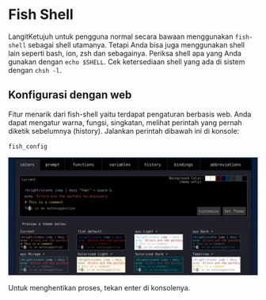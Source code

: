 # Fish Shell

LangitKetujuh untuk pengguna normal secara bawaan menggunakan `fish-shell` sebagai shell utamanya. Tetapi Anda bisa juga menggunakan shell lain seperti bash, ion, zsh dan sebagainya. Periksa shell apa yang Anda gunakan dengan `echo $SHELL`. Cek ketersediaan shell yang ada di sistem dengan `chsh -l`.

## Konfigurasi dengan web

Fitur menarik dari fish-shell yaitu terdapat pengaturan berbasis web. Anda dapat mengatur warna, fungsi, singkatan, melihat perintah yang pernah diketik sebelumnya (history). Jalankan perintah dibawah ini di konsole:

```bash
fish_config
```

![Fish Shell LangitKetujuh OS](../../media/image/fish-shell-langitketujuh-id.webp)

Untuk menghentikan proses, tekan enter di konsolenya.
